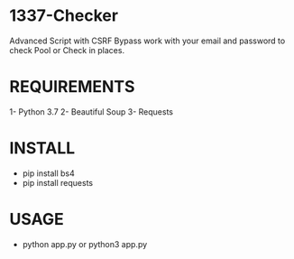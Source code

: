# 1337-Checker
Advanced Script with CSRF Bypass work with your email and password to check Pool or Check in places.
# REQUIREMENTS
1- Python 3.7
2- Beautiful Soup
3- Requests
# INSTALL
- pip install bs4
- pip install requests
# USAGE
- python app.py or python3 app.py

